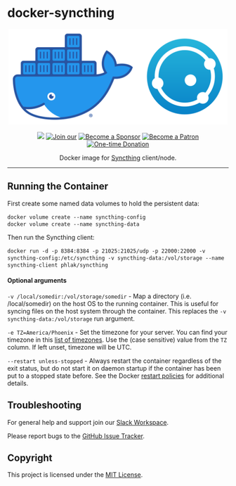 docker-syncthing
================

<p align="center">
    <img src="docker-syncthing.png" alt="Docker Syncthing" width="500">
<p>

<p align="center">
  <a href="http://microbadger.com/#/images/phlak/syncthing" alt="Microbadger"><img src="https://images.microbadger.com/badges/image/phlak/syncthing.svg"></a>
  <a href="https://ln.phlak.net/join-slack"><img src="https://img.shields.io/badge/Join_our-Slack-611f69.svg" alt="Join our"></a>
  <a href="https://github.com/users/PHLAK/sponsorship"><img src="https://img.shields.io/badge/Become_a-Sponsor-cc4195.svg" alt="Become a Sponsor"></a>
  <a href="https://patreon.com/PHLAK"><img src="https://img.shields.io/badge/Become_a-Patron-e7513b.svg" alt="Become a Patron"></a>
  <a href="https://paypal.me/ChrisKankiewicz"><img src="https://img.shields.io/badge/Make_a-Donation-006bb6.svg" alt="One-time Donation"></a>
</p>

<p align="center">
    Docker image for <a href="https://syncthing.net">Syncthing</a> client/node.
</p>

---

Running the Container
---------------------

First create some named data volumes to hold the persistent data:

    docker volume create --name syncthing-config
    docker volume create --name syncthing-data

Then run the Syncthing client:

    docker run -d -p 8384:8384 -p 21025:21025/udp -p 22000:22000 -v syncthing-config:/etc/syncthing -v syncthing-data:/vol/storage --name syncthing-client phlak/syncthing

#### Optional arguments

`-v /local/somedir:/vol/storage/somedir` - Map a directory (i.e. /local/somedir) on the host OS to
                                           the running container.  This is useful for syncing files
                                           on the host system through the container. This replaces
                                           the `-v syncthing-data:/vol/storage` run argument.

`-e TZ=America/Phoenix` - Set the timezone for your server. You can find your timezone in this
                          [list of timezones](https://goo.gl/uy1J6q). Use the (case sensitive)
                          value from the `TZ` column. If left unset, timezone will be UTC.

`--restart unless-stopped` - Always restart the container regardless of the exit status, but do not
                             start it on daemon startup if the container has been put to a stopped
                             state before. See the Docker [restart policies](https://goo.gl/Y0dlDH)
                             for additional details.

Troubleshooting
---------------

For general help and support join our [Slack Workspace](https://ln.phlak.net/join-slack).

Please report bugs to the [GitHub Issue Tracker](https://github.com/PHLAK/docker-syncthing/issues).

Copyright
---------

This project is licensed under the [MIT License](https://github.com/PHLAK/docker-syncthing/blob/master/LICENSE).
